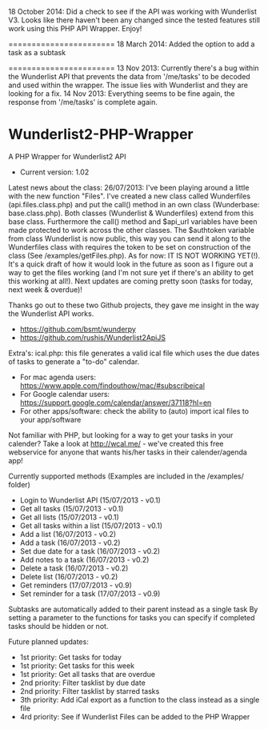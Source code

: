 18 October 2014: Did a check to see if the API was working with Wunderlist V3. Looks like there haven't been any changed since the tested features still work using this PHP API Wrapper. Enjoy!

=======================
18 March 2014: Added the option to add a task as a subtask

=======================
13 Nov 2013: Currently there's a bug within the Wunderlist API that prevents the data from '/me/tasks' to be decoded and used within the wrapper. The issue lies with Wunderlist and they are looking for a fix.
14 Nov 2013: Everything seems to be fine again, the response from '/me/tasks' is complete again.


Wunderlist2-PHP-Wrapper
=======================

A PHP Wrapper for Wunderlist2 API
- Current version: 1.02

Latest news about the class:
26/07/2013: I've been playing around a little with the new function "Files". I've created a new class called Wunderfiles (api.files.class.php) and put the call() method in an own class (Wunderbase: base.class.php). Both classes (Wunderlist & Wunderfiles) extend from this base class. Furthermore the call() method and $api_url variables have been made protected to work across the other classes. The $authtoken variable from class Wunderlist is now public, this way you can send it along to the Wunderfiles class with requires the token to be set on construction of the class (See /examples/getFiles.php). As for now: IT IS NOT WORKING YET(!). It's a quick draft of how it would look in the future as soon as I figure out a way to get the files working (and I'm not sure yet if there's an ability to get this working at all!). Next updates are coming pretty soon (tasks for today, next week & overdue)! 

Thanks go out to these two Github projects, they gave me insight in the way the Wunderlist API works.
- https://github.com/bsmt/wunderpy
- https://github.com/rushis/Wunderlist2ApiJS

Extra's:
ical.php: this file generates a valid ical file which uses the due dates of tasks to generate a "to-do" calendar. 
- For mac agenda users: https://www.apple.com/findouthow/mac/#subscribeical
- For Google calendar users: https://support.google.com/calendar/answer/37118?hl=en
- For other apps/software: check the ability to (auto) import ical files to your app/software

Not familiar with PHP, but looking for a way to get your tasks in your calender? Take a look at http://wcal.me/ - we've created this free webservice for anyone that wants his/her tasks in their calender/agenda app!

Currently supported methods (Examples are included in the /examples/ folder)

- Login to Wunderlist API (15/07/2013 - v0.1)
- Get all tasks (15/07/2013 - v0.1)
- Get all lists (15/07/2013 - v0.1)
- Get all tasks within a list (15/07/2013 - v0.1)
- Add a list (16/07/2013 - v0.2)
- Add a task (16/07/2013 - v0.2)
- Set due date for a task (16/07/2013 - v0.2)
- Add notes to a task (16/07/2013 - v0.2)
- Delete a task (16/07/2013 - v0.2)
- Delete list (16/07/2013 - v0.2)
- Get reminders (17/07/2013 - v0.9)
- Set reminder for a task (17/07/2013 - v0.9)

Subtasks are automatically added to their parent instead as a single task
By setting a parameter to the functions for tasks you can specify if completed tasks should be hidden or not.

Future planned updates:
- 1st priority: Get tasks for today
- 1st priority: Get tasks for this week
- 1st priority: Get all tasks that are overdue
- 2nd priority: Filter tasklist by due date
- 2nd priority: Filter tasklist by starred tasks
- 3th priority: Add iCal export as a function to the class instead as a single file
- 4rd priority: See if Wunderlist Files can be added to the PHP Wrapper
